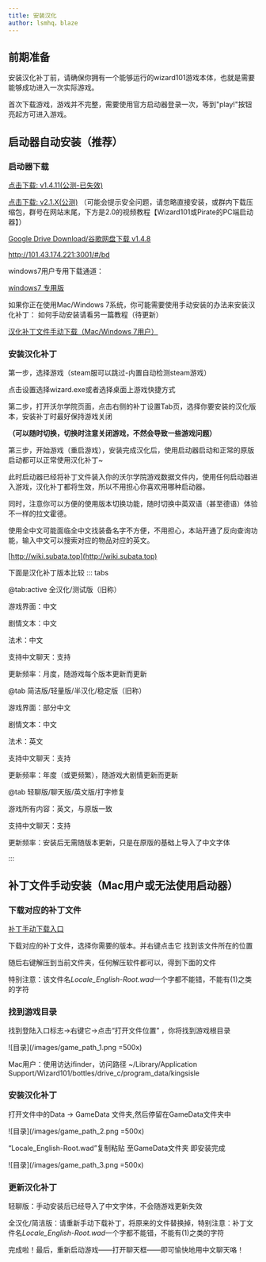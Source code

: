 ```yaml
---
title: 安装汉化
author: lsmhq，blaze
---
```


## 前期准备

安装汉化补丁前，请确保你拥有一个能够运行的wizard101游戏本体，也就是需要能够成功进入一次实际游戏。

首次下载游戏，游戏并不完整，需要使用官方启动器登录一次，等到"play!"按钮亮起方可进入游戏。

## 启动器自动安装（推荐）

### 启动器下载

[点击下载: v1.4.11(公测-已失效)](http://101.43.174.221:226/down/sQvEqmH8aAUG)

[点击下载: v2.1.X(公测)](http://101.43.174.221:3001/file/subataUpdate/Subata%20Setup%202.1.3.exe) （可能会提示安全问题，请忽略直接安装，或群内下载压缩包，群号在网站末尾，下方是2.0的视频教程【Wizard101或Pirate的PC端启动器】）

<BiliBili bvid="BV12c411F7VF"/>

[Google Drive Download/谷歌网盘下载 v1.4.8](https://drive.google.com/file/d/1bqaW89hT2lDEKC3GRUVew-M2NMdqhyro/view?usp=sharing)

http://101.43.174.221:3001/#/bd

windows7用户专用下载通道：

[windows7 专用版](http://101.43.174.221:3001/file/subataWin7Update/Subata%20Setup%202.1.2.exe)

如果你正在使用Mac/Windows 7系统，你可能需要使用手动安装的办法来安装汉化补丁：
如何手动安装请看另一篇教程（待更新）

[汉化补丁文件手动下载（Mac/Windows 7用户）](http://101.43.174.221:3001/#/bd)

### 安装汉化补丁

第一步，选择游戏（steam服可以跳过-内置自动检测steam游戏）

点击设置选择wizard.exe或者选择桌面上游戏快捷方式

第二步，打开沃尔学院页面，点击右侧的补丁设置Tab页，选择你要安装的汉化版本，安装补丁时最好保持游戏关闭

**（可以随时切换，切换时注意关闭游戏，不然会导致一些游戏问题）**

第三步，开始游戏（重启游戏），安装完成汉化后，使用启动器启动和正常的原版启动都可以正常使用汉化补丁~

此时启动器已经将补丁文件装入你的沃尔学院游戏数据文件内，使用任何启动器进入游戏，汉化补丁都将生效，所以不用担心你喜欢用哪种启动器。

同时，注意你可以方便的使用版本切换功能，随时切换中英双语（甚至德语）体验不一样的拉文霍德。


使用全中文可能面临全中文找装备名字不方便，不用担心，本站开通了反向查询功能，输入中文可以搜索对应的物品对应的英文。 

[http://wiki.subata.top](http://wiki.subata.top)

下面是汉化补丁版本比较
::: tabs

@tab:active 全汉化/测试版（旧称）

游戏界面：中文

剧情文本：中文

法术：中文

支持中文聊天：支持

更新频率：月度，随游戏每个版本更新而更新

@tab 简洁版/轻量版/半汉化/稳定版（旧称）

游戏界面：部分中文

剧情文本：中文

法术：英文

支持中文聊天：支持

更新频率：年度（或更频繁），随游戏大剧情更新而更新

@tab 轻聊版/聊天版/英文版/打字修复

游戏所有内容：英文，与原版一致

支持中文聊天：支持

更新频率：安装后无需随版本更新，只是在原版的基础上导入了中文字体

:::

## 补丁文件手动安装（Mac用户或无法使用启动器）

### 下载对应的补丁文件


[补丁手动下载入口](http://101.43.174.221:3001/#/bd)

下载对应的补丁文件，选择你需要的版本。并右键点击它 找到该文件所在的位置

随后右键解压到当前文件夹，任何解压软件都可以，得到下面的文件

特别注意：该文件名*Locale_English-Root.wad*一个字都不能错，不能有(1)之类的字符

	
### 找到游戏目录

找到登陆入口标志→右键它→点击“打开文件位置” ，你将找到游戏根目录

![目录](/images/game_path_1.png =500x)

Mac用户：使用访达ifinder，访问路径 ~/Library/Application Support/Wizard101/bottles/drive_c/program_data/kingsisle

### 安装汉化补丁

打开文件中的Data → GameData 文件夹,然后停留在GameData文件夹中

![目录](/images/game_path_2.png =500x)

“Locale_English-Root.wad”复制粘贴 至GameData文件夹 即安装完成

![目录](/images/game_path_3.png =500x)

### 更新汉化补丁

轻聊版：手动安装后已经导入了中文字体，不会随游戏更新失效

全汉化/简洁版：请重新手动下载补丁，将原来的文件替换掉，特别注意：补丁文件名*Locale_English-Root.wad*一个字都不能错，不能有(1)之类的字符






















	


完成啦！最后，重新启动游戏——打开聊天框——即可愉快地用中文聊天咯！


